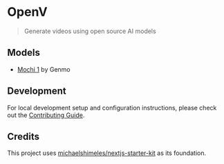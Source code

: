 # OpenV

> Generate videos using open source AI models

## Models

- [Mochi 1](https://github.com/genmoai/mochi) by Genmo

## Development

For local development setup and configuration instructions, please check out the
[Contributing Guide](.github/CONTRIBUTING.md).

## Credits

This project uses
[michaelshimeles/nextjs-starter-kit](https://github.com/michaelshimeles/nextjs-starter-kit) as its
foundation.
